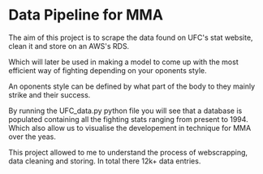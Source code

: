 # Data Pipeline for MMA
The aim of this project is to scrape the data found on UFC's stat website, clean it and store on an AWS's RDS.

Which will later be used in making a model to come up with the most efficient way of fighting depending on your oponents style.

An oponents style can be defined by what part of the body to they mainly strike and their success.

By running the UFC_data.py python file you will see that a database is populated containing all the fighting stats ranging from present to 1994.
Which also allow us to visualise the developement in technique for MMA over the yeas.

This project allowed to me to understand the process of webscrapping, data cleaning and storing.
In total there 12k+ data entries.
